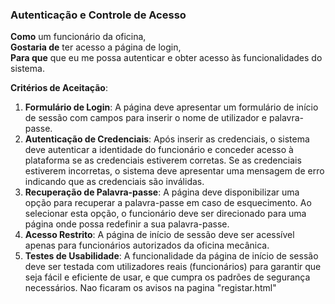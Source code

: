 ### Autenticação e Controle de Acesso

**Como** um funcionário da oficina,  
**Gostaria de** ter acesso a página de login,  
**Para que** que eu me possa autenticar e obter acesso às funcionalidades do sistema.

**Critérios de Aceitação**:
1. **Formulário de Login**: A página deve apresentar um formulário de início de sessão com campos para inserir o nome de utilizador e palavra-passe. 
2. **Autenticação de Credenciais**: Após inserir as credenciais, o sistema deve autenticar a identidade do funcionário e conceder acesso à plataforma se as credenciais estiverem corretas. Se as credenciais estiverem incorretas, o sistema deve apresentar uma mensagem de erro indicando que as credenciais são inválidas.
3. **Recuperação de Palavra-passe**: A página deve disponibilizar uma opção para recuperar a palavra-passe em caso de esquecimento. Ao selecionar esta opção, o funcionário deve ser direcionado para uma página onde possa redefinir a sua palavra-passe.
4. **Acesso Restrito**: A página de início de sessão deve ser acessível apenas para funcionários autorizados da oficina mecânica.
5. **Testes de Usabilidade**: A funcionalidade da página de início de sessão deve ser testada com utilizadores reais (funcionários) para garantir que seja fácil e eficiente de usar, e que cumpra os padrões de segurança necessários.
Nao ficaram os avisos na pagina "registar.html"
